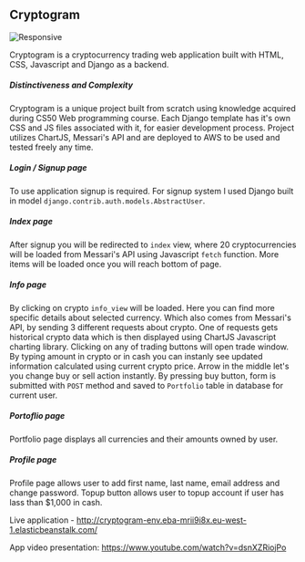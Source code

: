 ## Cryptogram

![Responsive](https://cryptogram-static.s3.eu-west-1.amazonaws.com/static/img/all-devices.png)

Cryptogram is a cryptocurrency trading web application built with HTML, CSS, Javascript and Django as a backend.

##### Distinctiveness and Complexity
Cryptogram is a unique project built from scratch using knowledge acquired during CS50 Web programming course. Each Django template has it's own CSS and JS files associated with it, for easier development process. Project utilizes ChartJS, Messari's API and are deployed to AWS to be used and tested freely any time.

##### Login / Signup page
To use application signup is required. For signup system I used Django built in model `django.contrib.auth.models.AbstractUser`.

##### Index page
After signup you will be redirected to `index` view, where 20 cryptocurrencies will be loaded from Messari's API using Javascript `fetch` function. More items will be loaded once you will reach bottom of page.

##### Info page
By clicking on crypto `info_view` will be loaded. Here you can find more specific details about selected currency. Which also comes from Messari's API, by sending 3 different requests about crypto. One of requests gets historical crypto data which is then displayed using ChartJS Javascript charting library. Clicking on any of trading buttons will open trade window. By typing amount in crypto or in cash you can instanly see updated information calculated using current crypto price. Arrow in the middle let's you change buy or sell action instantly. By pressing buy button, form is submitted with `POST` method and saved to `Portfolio` table in database for current user.

##### Portoflio page
Portfolio page displays all currencies and their amounts owned by user.

##### Profile page
Profile page allows user to add first name, last name, email address and change password. Topup button allows user to topup account if user has lass than $1,000 in cash.

Live application - http://cryptogram-env.eba-mrii9i8x.eu-west-1.elasticbeanstalk.com/

App video presentation: https://www.youtube.com/watch?v=dsnXZRiojPo